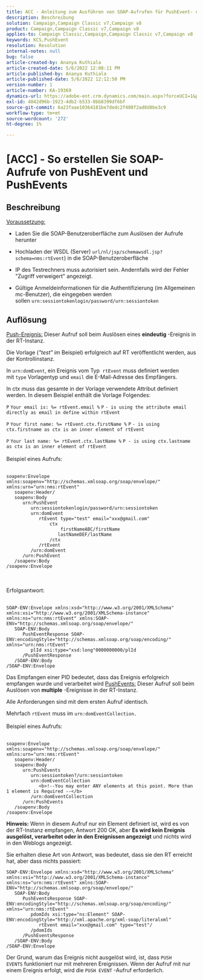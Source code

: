 ```yaml
---
title: ACC - Anleitung zum Ausführen von SOAP-Aufrufen für PushEvent- und PushEvents
description: Beschreibung
solution: Campaign,Campaign Classic v7,Campaign v8
product: Campaign,Campaign Classic v7,Campaign v8
applies-to: Campaign Classic,Campaign,Campaign Classic v7,Campaign v8
keywords: KCS,PushEvent
resolution: Resolution
internal-notes: null
bug: false
article-created-by: Ananya Kuthiala
article-created-date: 5/6/2022 12:08:11 PM
article-published-by: Ananya Kuthiala
article-published-date: 5/6/2022 12:12:50 PM
version-number: 1
article-number: KA-19369
dynamics-url: https://adobe-ent.crm.dynamics.com/main.aspx?forceUCI=1&pagetype=entityrecord&etn=knowledgearticle&id=a22f902d-35cd-ec11-a7b5-0022480b639b
exl-id: 4042d96b-1923-4db2-b533-0bb8399df6bf
source-git-commit: 6a23faae10364181be7dedc2f408f2ad8d8be3c9
workflow-type: tm+mt
source-wordcount: '272'
ht-degree: 1%

---
```


# [ACC] - So erstellen Sie SOAP-Aufrufe von PushEvent und PushEvents

## Beschreibung

<u>Voraussetzung:</u>
- Laden Sie die SOAP-Benutzeroberfläche zum Auslösen der Aufrufe herunter

- Hochladen der WSDL (Server) `url/nl/jsp/schemawsdl.jsp?schema=nms:rtEvent`) in die SOAP-Benutzeroberfläche

- IP des Testrechners muss autorisiert sein. Andernfalls wird der Fehler &quot;Zugriff verweigert&quot; angezeigt.

- Gültige Anmeldeinformationen für die Authentifizierung (im Allgemeinen mc-Benutzer), die eingegeben werden sollen `urn:sessiontokenlogin/password/urn:sessiontoken`




## Auflösung

<u>Push-Ereignis:</u>
Dieser Aufruf soll beim Auslösen eines <b>eindeutig </b>-Ereignis in der RT-Instanz.

Die Vorlage (*&quot;test&quot;* im Beispiel) erfolgreich auf RT veröffentlicht werden, aus der Kontrollinstanz.

In `urn:domEvent`, ein Ereignis vom Typ  `rtEvent` muss definiert werden mit `type` Vorlagentyp und `email` die E-Mail-Adresse des Empfängers.

In ctx muss das gesamte in der Vorlage verwendete Attribut definiert werden. In diesem Beispiel enthält die Vorlage Folgendes:

`P` `Your email is: %= rtEvent.email %` `P` `- is using the attribute email directly as email in define within rtEvent`

`P` `Your first name: %= rtEvent.ctx.firstName %` `P` `- is using ctx.firstname as ctx is an inner element of rtEvent`

`P` `Your last name: %= rtEvent.ctx.lastName %` `P - is using ctx.lastname as ctx is an inner element of rtEvent`
<br><br>Beispiel eines Aufrufs:<br><br>

```
soapenv:Envelope xmlns:soapenv="http://schemas.xmlsoap.org/soap/envelope/" xmlns:urn="urn:nms:rtEvent"
   soapenv:Header/
   soapenv:Body
      urn:PushEvent
         urn:sessiontokenlogin/password/urn:sessiontoken
         urn:domEvent
            rtEvent type="test" email="xxx@gmail.com" 
                ctx
                    firstNameABC/firstName
                   lastNameDEF/lastName
                /ctx
            /rtEvent
         /urn:domEvent
      /urn:PushEvent
   /soapenv:Body
/soapenv:Envelope
```

<br><br>Erfolgsantwort:<br><br>

```
SOAP-ENV:Envelope xmlns:xsd="http://www.w3.org/2001/XMLSchema" xmlns:xsi="http://www.w3.org/2001/XMLSchema-instance" xmlns:ns="urn:nms:rtEvent" xmlns:SOAP-ENV="http://schemas.xmlsoap.org/soap/envelope/"
   SOAP-ENV:Body
      PushEventResponse SOAP-ENV:encodingStyle="http://schemas.xmlsoap.org/soap/encoding/" xmlns="urn:nms:rtEvent"
         plId xsi:type="xsd:long"0000000000/plId
      /PushEventResponse
   /SOAP-ENV:Body
/SOAP-ENV:Envelope
```

Das Empfangen einer PID bedeutet, dass das Ereignis erfolgreich empfangen wurde und verarbeitet wird
<u>PushEvents:</u>
Dieser Aufruf soll beim Auslösen von <b>multiple</b> -Ereignisse in der RT-Instanz.

Alle Anforderungen sind mit dem ersten Aufruf identisch.

Mehrfach `rtEvent` muss im `urn:domEventCollection.`
<br><br>Beispiel eines Aufrufs:<br><br>

```
soapenv:Envelope xmlns:soapenv="http://schemas.xmlsoap.org/soap/envelope/" xmlns:urn="urn:nms:rtEvent"
   soapenv:Header/
   soapenv:Body
      urn:PushEvents
         urn:sessiontoken?/urn:sessiontoken
         urn:domEventCollection
            <b>!--You may enter ANY elements at this point. More than 1 element is Required --</b>
         /urn:domEventCollection
      /urn:PushEvents
   /soapenv:Body
/soapenv:Envelope
```

<b>Hinweis:</b> Wenn in diesem Aufruf nur ein Element definiert ist, wird es von der RT-Instanz empfangen, Antwort 200 OK, aber <b>Es wird kein Ereignis ausgelöst, verarbeitet oder in den Ereignissen angezeigt</b> und nichts wird in den Weblogs angezeigt.

Sie erhalten diese Art von Antwort, was bedeutet, dass sie den RT erreicht hat, aber dass nichts passiert:

```
SOAP-ENV:Envelope xmlns:xsd="http://www.w3.org/2001/XMLSchema" xmlns:xsi="http://www.w3.org/2001/XMLSchema-instance" xmlns:ns="urn:nms:rtEvent" xmlns:SOAP-ENV="http://schemas.xmlsoap.org/soap/envelope/"
   SOAP-ENV:Body
      PushEventsResponse SOAP-ENV:encodingStyle="http://schemas.xmlsoap.org/soap/encoding/" xmlns="urn:nms:rtEvent"
         pdomIds xsi:type="ns:Element" SOAP-ENV:encodingStyle="http://xml.apache.org/xml-soap/literalxml"
            rtEvent email="xxx@gmail.com" type="test"/
         /pdomIds
      /PushEventsResponse
   /SOAP-ENV:Body
/SOAP-ENV:Envelope
```

Der Grund, warum das Ereignis nicht ausgelöst wird, ist, dass `PUSH EVENTS` funktioniert nur mit mehreren Ereignissen. Wenn der Aufruf mit nur einem Ereignis erfolgt, wird die `PUSH EVENT` -Aufruf erforderlich.
